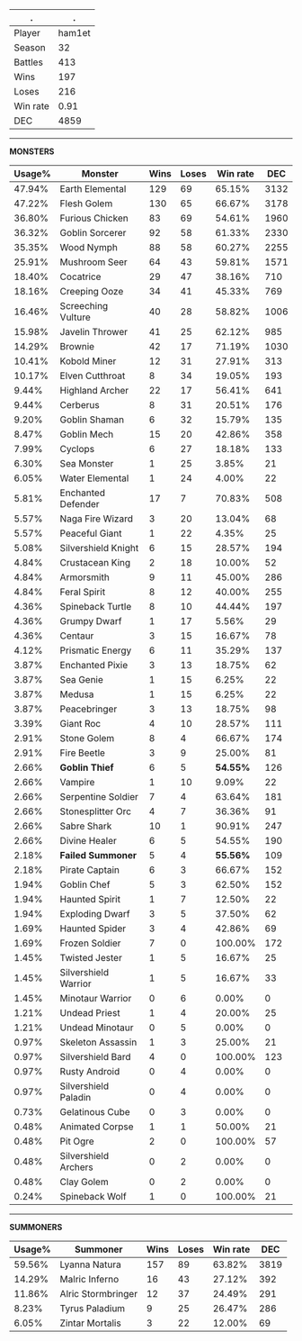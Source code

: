 .|.
|-|-
Player|ham1et
Season|32
Battles|413
Wins|197
Loses|216
Win rate|0.91
DEC|4859

---
**MONSTERS**

Usage%|Monster|Wins|Loses|Win rate|DEC|
-|-|-|-|-|-|
47.94%|Earth Elemental|129|69|65.15%|3132|
47.22%|Flesh Golem|130|65|66.67%|3178|
36.80%|Furious Chicken|83|69|54.61%|1960|
36.32%|Goblin Sorcerer|92|58|61.33%|2330|
35.35%|Wood Nymph|88|58|60.27%|2255|
25.91%|Mushroom Seer|64|43|59.81%|1571|
18.40%|Cocatrice|29|47|38.16%|710|
18.16%|Creeping Ooze|34|41|45.33%|769|
16.46%|Screeching Vulture|40|28|58.82%|1006|
15.98%|Javelin Thrower|41|25|62.12%|985|
14.29%|Brownie|42|17|71.19%|1030|
10.41%|Kobold Miner|12|31|27.91%|313|
10.17%|Elven Cutthroat|8|34|19.05%|193|
9.44%|Highland Archer|22|17|56.41%|641|
9.44%|Cerberus|8|31|20.51%|176|
9.20%|Goblin Shaman|6|32|15.79%|135|
8.47%|Goblin Mech|15|20|42.86%|358|
7.99%|Cyclops|6|27|18.18%|133|
6.30%|Sea Monster|1|25|3.85%|21|
6.05%|Water Elemental|1|24|4.00%|22|
5.81%|Enchanted Defender|17|7|70.83%|508|
5.57%|Naga Fire Wizard|3|20|13.04%|68|
5.57%|Peaceful Giant|1|22|4.35%|25|
5.08%|Silvershield Knight|6|15|28.57%|194|
4.84%|Crustacean King|2|18|10.00%|52|
4.84%|Armorsmith|9|11|45.00%|286|
4.84%|Feral Spirit|8|12|40.00%|255|
4.36%|Spineback Turtle|8|10|44.44%|197|
4.36%|Grumpy Dwarf|1|17|5.56%|29|
4.36%|Centaur|3|15|16.67%|78|
4.12%|Prismatic Energy|6|11|35.29%|137|
3.87%|Enchanted Pixie|3|13|18.75%|62|
3.87%|Sea Genie|1|15|6.25%|22|
3.87%|Medusa|1|15|6.25%|22|
3.87%|Peacebringer|3|13|18.75%|98|
3.39%|Giant Roc|4|10|28.57%|111|
2.91%|Stone Golem|8|4|66.67%|174|
2.91%|Fire Beetle|3|9|25.00%|81|
2.66%|**Goblin Thief**|6|5|**54.55%**|126|
2.66%|Vampire|1|10|9.09%|22|
2.66%|Serpentine Soldier|7|4|63.64%|181|
2.66%|Stonesplitter Orc|4|7|36.36%|91|
2.66%|Sabre Shark|10|1|90.91%|247|
2.66%|Divine Healer|6|5|54.55%|190|
2.18%|**Failed Summoner**|5|4|**55.56%**|109|
2.18%|Pirate Captain|6|3|66.67%|152|
1.94%|Goblin Chef|5|3|62.50%|152|
1.94%|Haunted Spirit|1|7|12.50%|22|
1.94%|Exploding Dwarf|3|5|37.50%|62|
1.69%|Haunted Spider|3|4|42.86%|69|
1.69%|Frozen Soldier|7|0|100.00%|172|
1.45%|Twisted Jester|1|5|16.67%|25|
1.45%|Silvershield Warrior|1|5|16.67%|33|
1.45%|Minotaur Warrior|0|6|0.00%|0|
1.21%|Undead Priest|1|4|20.00%|25|
1.21%|Undead Minotaur|0|5|0.00%|0|
0.97%|Skeleton Assassin|1|3|25.00%|21|
0.97%|Silvershield Bard|4|0|100.00%|123|
0.97%|Rusty Android|0|4|0.00%|0|
0.97%|Silvershield Paladin|0|4|0.00%|0|
0.73%|Gelatinous Cube|0|3|0.00%|0|
0.48%|Animated Corpse|1|1|50.00%|21|
0.48%|Pit Ogre|2|0|100.00%|57|
0.48%|Silvershield Archers|0|2|0.00%|0|
0.48%|Clay Golem|0|2|0.00%|0|
0.24%|Spineback Wolf|1|0|100.00%|21|

---
**SUMMONERS**

Usage%|Summoner|Wins|Loses|Win rate|DEC|
-|-|-|-|-|-|
59.56%|Lyanna Natura|157|89|63.82%|3819|
14.29%|Malric Inferno|16|43|27.12%|392|
11.86%|Alric Stormbringer|12|37|24.49%|291|
8.23%|Tyrus Paladium|9|25|26.47%|286|
6.05%|Zintar Mortalis|3|22|12.00%|69|
